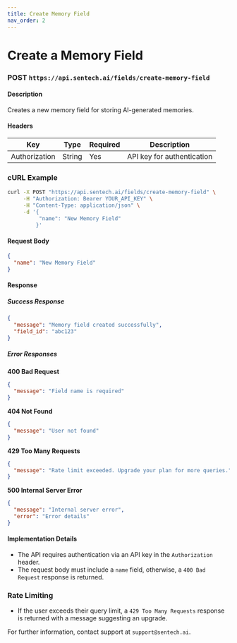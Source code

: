 ```yaml
---
title: Create Memory Field
nav_order: 2
---
```


# Create a Memory Field

### **POST** `https://api.sentech.ai/fields/create-memory-field`

#### **Description**

Creates a new memory field for storing AI-generated memories.

#### **Headers**

| Key           | Type   | Required | Description                |
|--------------|--------|----------|----------------------------|
| Authorization | String | Yes      | API key for authentication |

### **cURL Example**
```sh
curl -X POST "https://api.sentech.ai/fields/create-memory-field" \
     -H "Authorization: Bearer YOUR_API_KEY" \
     -H "Content-Type: application/json" \
     -d '{
          "name": "New Memory Field"
         }'
```

#### **Request Body**
```json
{
  "name": "New Memory Field"
}
```

#### **Response**
##### **Success Response**
```json
{
  "message": "Memory field created successfully",
  "field_id": "abc123"
}
```

##### **Error Responses**
**400 Bad Request**
```json
{
  "message": "Field name is required"
}
```

**404 Not Found**
```json
{
  "message": "User not found"
}
```

**429 Too Many Requests**
```json
{
  "message": "Rate limit exceeded. Upgrade your plan for more queries."
}
```

**500 Internal Server Error**
```json
{
  "message": "Internal server error",
  "error": "Error details"
}
```

#### **Implementation Details**
- The API requires authentication via an API key in the `Authorization` header.
- The request body must include a `name` field, otherwise, a `400 Bad Request` response is returned.

### **Rate Limiting**
- If the user exceeds their query limit, a `429 Too Many Requests` response is returned with a message suggesting an upgrade.

For further information, contact support at `support@sentech.ai`.


